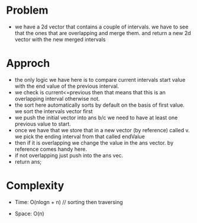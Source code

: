 # Problem
- we have a 2d vector that contains a couple of intervals. we have to see that the ones that are overlapping and merge them. and return
  a new 2d vector with the new merged intervals

# Approch
- the only logic we have here is to compare current intervals start value with the end value of the previous interval.
- we check is current<=previous then that means that this is an overlapping interval otherwise not. 
- the sort here automatically sorts by default on the basis of first value. we sort the intervals vector first
- we push the initial vector into ans b/c we need to have at least one previous value to start.
- once we have that we store that in a new vector (by reference) called v. we pick the ending interval from that called endValue
- then if it is overlapping we change the value in the ans vector. by reference comes handy here.
- if not overlapping just push into the ans vec.
- return ans;

# Complexity

- Time: O(nlogn + n) // sorting then traversing

- Space: O(n)